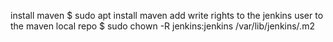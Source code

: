 install maven
$ sudo apt install maven
add write rights to the jenkins user to the maven local repo
$ sudo chown -R jenkins:jenkins /var/lib/jenkins/.m2
